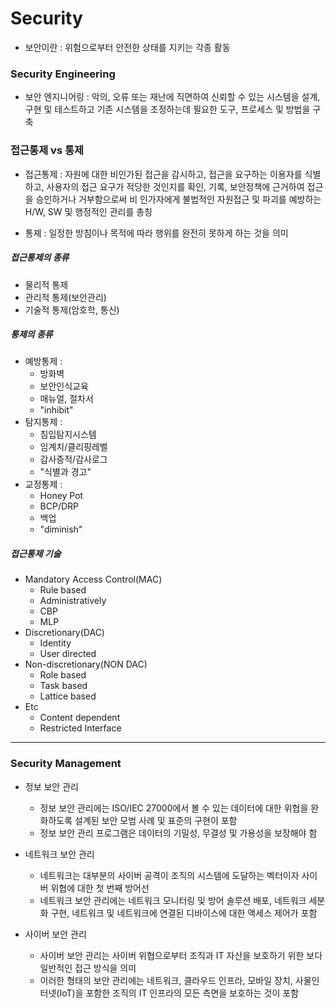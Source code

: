 # Security

- 보안이란 : 위험으로부터 안전한 상태를 지키는 각종 활동

### Security Engineering

- 보안 엔지니어링 : 악의, 오류 또는 재난에 직면하여 신뢰할 수 있는 시스템을 설계, 구현 및 테스트하고 기존 시스템을 조정하는데 필요한 도구, 프로세스 및 방법을 구축

### 접근통제 vs 통제

- 접근통제 : 자원에 대한 비인가된 접근을 감시하고, 접근을 요구하는 이용자를 식별하고, 사용자의 접근 요구가 적당한 것인지를 확인, 기록, 보안정책에 근거하여 접근을 승인하거나 거부함으로써 비 인가자에게 불법적인 자원접근 및 파괴를 예방하는 H/W, SW 및 행정적인 관리를 총칭

- 통졔 : 일정한 방침이나 목적에 따라 행위를 완전히 못하게 하는 것을 의미

##### 접근통제의 종류

- 물리적 통제
- 관리적 통제(보안관리)
- 기술적 통제(암호학, 통신)

##### 통제의 종류

- 예방통제 :
  - 방화벽
  - 보안인식교육
  - 매뉴얼, 절차서
  - "inhibit"
- 탐지통제 :
  - 침입탐지시스템
  - 임계치/클리핑레벨
  - 감사증적/감사로그
  - "식별과 경고"
- 교정통제 :
  - Honey Pot
  - BCP/DRP
  - 백업
  - "diminish"

##### 접근통제 기술

- Mandatory Access Control(MAC)
  - Rule based
  - Administratively
  - CBP
  - MLP
- Discretionary(DAC)
  - Identity
  - User directed
- Non-discretionary(NON DAC)
  - Role based
  - Task based
  - Lattice based
- Etc
  - Content dependent
  - Restricted Interface

---

### Security Management

- 정보 보안 관리
  - 정보 보안 관리에는 ISO/IEC 27000에서 볼 수 있는 데이터에 대한 위협을 완화하도록 설계된 보안 모범 사례 및 표준의 구현이 포함
  - 정보 보안 관리 프로그램은 데이터의 기밀성, 무결성 및 가용성을 보장해야 함
- 네트워크 보안 관리

  - 네트워크는 대부분의 사이버 공격이 조직의 시스템에 도달하는 벡터이자 사이버 위협에 대한 첫 번째 방어선
  - 네트워크 보안 관리에는 네트워크 모니터링 및 방어 솔루션 배포, 네트워크 세분화 구현, 네트워크 및 네트워크에 연결된 디바이스에 대한 액세스 제어가 포함

- 사이버 보안 관리
  - 사이버 보안 관리는 사이버 위협으로부터 조직과 IT 자산을 보호하기 위한 보다 일반적인 접근 방식을 의미
  - 이러한 형태의 보안 관리에는 네트워크, 클라우드 인프라, 모바일 장치, 사물인터넷(IoT)을 포함한 조직의 IT 인프라의 모든 측면을 보호하는 것이 포함
